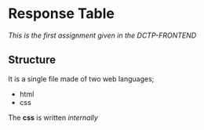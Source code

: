 # Response Table

*This is the first  assignment given in the DCTP-FRONTEND*

## Structure

It is a single file made of two web languages;

- html
- css

The **css** is written *internally*